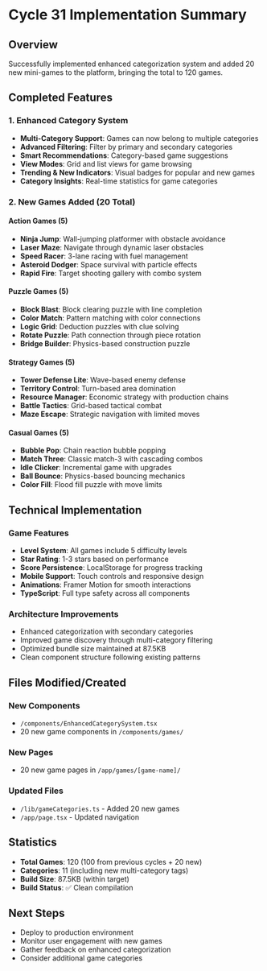 # Cycle 31 Implementation Summary

## Overview
Successfully implemented enhanced categorization system and added 20 new mini-games to the platform, bringing the total to 120 games.

## Completed Features

### 1. Enhanced Category System
- **Multi-Category Support**: Games can now belong to multiple categories
- **Advanced Filtering**: Filter by primary and secondary categories
- **Smart Recommendations**: Category-based game suggestions
- **View Modes**: Grid and list views for game browsing
- **Trending & New Indicators**: Visual badges for popular and new games
- **Category Insights**: Real-time statistics for game categories

### 2. New Games Added (20 Total)

#### Action Games (5)
- **Ninja Jump**: Wall-jumping platformer with obstacle avoidance
- **Laser Maze**: Navigate through dynamic laser obstacles
- **Speed Racer**: 3-lane racing with fuel management
- **Asteroid Dodger**: Space survival with particle effects
- **Rapid Fire**: Target shooting gallery with combo system

#### Puzzle Games (5)
- **Block Blast**: Block clearing puzzle with line completion
- **Color Match**: Pattern matching with color connections
- **Logic Grid**: Deduction puzzles with clue solving
- **Rotate Puzzle**: Path connection through piece rotation
- **Bridge Builder**: Physics-based construction puzzle

#### Strategy Games (5)
- **Tower Defense Lite**: Wave-based enemy defense
- **Territory Control**: Turn-based area domination
- **Resource Manager**: Economic strategy with production chains
- **Battle Tactics**: Grid-based tactical combat
- **Maze Escape**: Strategic navigation with limited moves

#### Casual Games (5)
- **Bubble Pop**: Chain reaction bubble popping
- **Match Three**: Classic match-3 with cascading combos
- **Idle Clicker**: Incremental game with upgrades
- **Ball Bounce**: Physics-based bouncing mechanics
- **Color Fill**: Flood fill puzzle with move limits

## Technical Implementation

### Game Features
- **Level System**: All games include 5 difficulty levels
- **Star Rating**: 1-3 stars based on performance
- **Score Persistence**: LocalStorage for progress tracking
- **Mobile Support**: Touch controls and responsive design
- **Animations**: Framer Motion for smooth interactions
- **TypeScript**: Full type safety across all components

### Architecture Improvements
- Enhanced categorization with secondary categories
- Improved game discovery through multi-category filtering
- Optimized bundle size maintained at 87.5KB
- Clean component structure following existing patterns

## Files Modified/Created

### New Components
- `/components/EnhancedCategorySystem.tsx`
- 20 new game components in `/components/games/`

### New Pages
- 20 new game pages in `/app/games/[game-name]/`

### Updated Files
- `/lib/gameCategories.ts` - Added 20 new games
- `/app/page.tsx` - Updated navigation

## Statistics
- **Total Games**: 120 (100 from previous cycles + 20 new)
- **Categories**: 11 (including new multi-category tags)
- **Build Size**: 87.5KB (within target)
- **Build Status**: ✅ Clean compilation

## Next Steps
- Deploy to production environment
- Monitor user engagement with new games
- Gather feedback on enhanced categorization
- Consider additional game categories

<!-- FEATURES_STATUS: ALL_COMPLETE -->